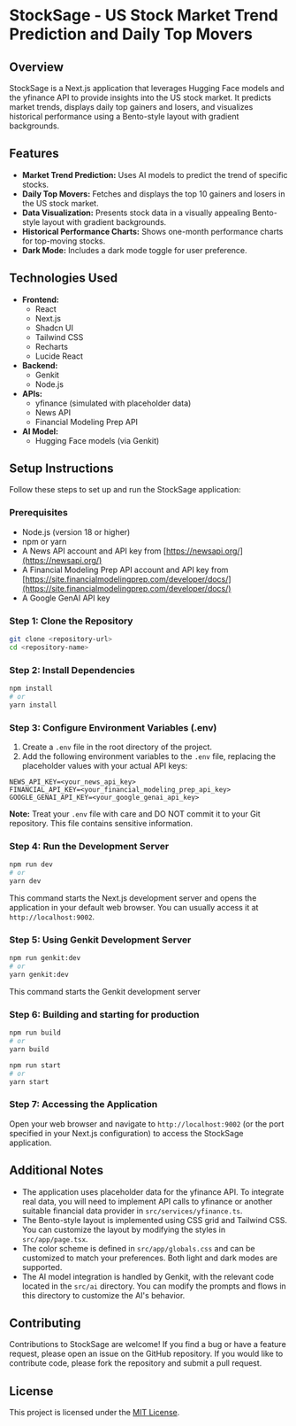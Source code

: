 
# StockSage - US Stock Market Trend Prediction and Daily Top Movers

## Overview

StockSage is a Next.js application that leverages Hugging Face models and the yfinance API to provide insights into the US stock market. It predicts market trends, displays daily top gainers and losers, and visualizes historical performance using a Bento-style layout with gradient backgrounds.

## Features

-   **Market Trend Prediction:** Uses AI models to predict the trend of specific stocks.
-   **Daily Top Movers:** Fetches and displays the top 10 gainers and losers in the US stock market.
-   **Data Visualization:** Presents stock data in a visually appealing Bento-style layout with gradient backgrounds.
-   **Historical Performance Charts:** Shows one-month performance charts for top-moving stocks.
-   **Dark Mode:** Includes a dark mode toggle for user preference.

## Technologies Used

-   **Frontend:**
    -   React
    -   Next.js
    -   Shadcn UI
    -   Tailwind CSS
    -   Recharts
    -   Lucide React
-   **Backend:**
    -   Genkit
    -   Node.js
-   **APIs:**
    -   yfinance (simulated with placeholder data)
    -   News API
    -   Financial Modeling Prep API
-   **AI Model:**
    -   Hugging Face models (via Genkit)

## Setup Instructions

Follow these steps to set up and run the StockSage application:

### Prerequisites

-   Node.js (version 18 or higher)
-   npm or yarn
-   A News API account and API key from [https://newsapi.org/](https://newsapi.org/)
-   A Financial Modeling Prep API account and API key from [https://site.financialmodelingprep.com/developer/docs/](https://site.financialmodelingprep.com/developer/docs/)
-   A Google GenAI API key

### Step 1: Clone the Repository

```bash
git clone <repository-url>
cd <repository-name>
```

### Step 2: Install Dependencies

```bash
npm install
# or
yarn install
```

### Step 3: Configure Environment Variables (.env)

1.  Create a `.env` file in the root directory of the project.
2.  Add the following environment variables to the `.env` file, replacing the placeholder values with your actual API keys:

```
NEWS_API_KEY=<your_news_api_key>
FINANCIAL_API_KEY=<your_financial_modeling_prep_api_key>
GOOGLE_GENAI_API_KEY=<your_google_genai_api_key>
```

**Note:** Treat your `.env` file with care and DO NOT commit it to your Git repository. This file contains sensitive information.

### Step 4: Run the Development Server

```bash
npm run dev
# or
yarn dev
```

This command starts the Next.js development server and opens the application in your default web browser. You can usually access it at `http://localhost:9002`.

### Step 5: Using Genkit Development Server

```bash
npm run genkit:dev
# or
yarn genkit:dev
```

This command starts the Genkit development server

### Step 6: Building and starting for production

```bash
npm run build
# or
yarn build
```

```bash
npm run start
# or
yarn start
```

### Step 7: Accessing the Application

Open your web browser and navigate to `http://localhost:9002` (or the port specified in your Next.js configuration) to access the StockSage application.

## Additional Notes

-   The application uses placeholder data for the yfinance API.  To integrate real data, you will need to implement API calls to yfinance or another suitable financial data provider in `src/services/yfinance.ts`.
-   The Bento-style layout is implemented using CSS grid and Tailwind CSS.  You can customize the layout by modifying the styles in `src/app/page.tsx`.
-   The color scheme is defined in `src/app/globals.css` and can be customized to match your preferences.  Both light and dark modes are supported.
-   The AI model integration is handled by Genkit, with the relevant code located in the `src/ai` directory.  You can modify the prompts and flows in this directory to customize the AI's behavior.

## Contributing

Contributions to StockSage are welcome! If you find a bug or have a feature request, please open an issue on the GitHub repository.  If you would like to contribute code, please fork the repository and submit a pull request.

## License

This project is licensed under the [MIT License](LICENSE).
